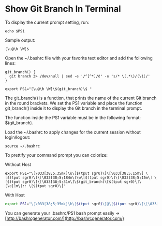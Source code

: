# Show Git Branch In Terminal

To display the current prompt setting, run:

```shell
echo $PS1
```

Sample output:

```test
[\u@\h \W]$
```

Open the ~/.bashrc file with your favorite text editor and add the following lines:

```shell
git_branch() {
  git branch 2> /dev/null | sed -e '/^[^*]/d' -e 's/* \(.*\)/(\1)/'
}

export PS1="[\u@\h \W]\$(git_branch)\$ "
```
The git_branch() is a function, that prints the name of the current Git branch in the round brackets.
We set the PS1 variable and place the function git_branch() inside it to display the Git branch in the terminal prompt.

The function inside the PS1 variable must be in the following format: \$(git_branch).

Load the ~/.bashrc to apply changes for the current session without login/logout:

```shell
source ~/.bashrc
```

To prettify your command prompt you can colorize:

Without Host

```shell
export PS1="\[\033[38;5;35m\]\u\[$(tput sgr0)\]\[\033[38;5;15m\] \[$(tput sgr0)\]\[\033[38;5;184m\]\w\[$(tput sgr0)\]\[\033[38;5;15m\] \[$(tput sgr0)\]\[\033[38;5;31m\]\$(git_branch)\[$(tput sgr0)\]\[\e[1m\]:: \[$(tput sgr0)\]"
```

With Host

```bash
export PS1="\[\033[38;5;35m\]\h\[$(tput sgr0)\]@\[$(tput sgr0)\]\[\033[38;5;35m\]\u\[$(tput sgr0)\]\[\033[38;5;15m\] \[$(tput sgr0)\]\[\033[38;5;184m\]\w\[$(tput sgr0)\]\[\033[38;5;15m\] \[$(tput sgr0)\]\[\033[38;5;31m\]\$(git_branch)\[$(tput sgr0)\]\[\e[1m\]:: \[$(tput sgr0)\]"
```


You can generate your .bashrc/PS1 bash prompt easily -> [http://bashrcgenerator.com/](http://bashrcgenerator.com/)

 
